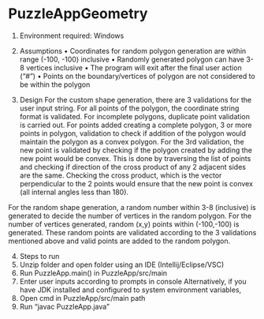 # PuzzleAppGeometry 

1. Environment required: Windows 
2. Assumptions
•	Coordinates for random polygon generation are within range (-100, -100) inclusive
•	Randomly generated polygon can have 3-8 vertices inclusive
•	The program will exit after the final user action (“#”)
•	Points on the boundary/vertices of polygon are not considered to be within the polygon

3. Design
For the custom shape generation, there are 3 validations for the user input string. For all points of the polygon, the coordinate string format is validated. For incomplete polygons, duplicate point validation is carried out. For points added creating a complete polygon, 3 or more points in polygon, validation to check if addition of the polygon would maintain the polygon as a convex polygon. For the 3rd validation, the new point is validated by checking if the polygon created by adding the new point would be convex. This is done by traversing the list of points and checking if direction of the cross product of any 2 adjacent sides are the same. Checking the cross product, which is the vector perpendicular to the 2 points would ensure that the new point is convex (all internal angles less than 180).

For the random shape generation, a random number within 3-8 (inclusive) is generated to decide the number of vertices in the random polygon. For the number of vertices generated, random (x,y) points within (-100,-100) is generated. These random points are validated according to the 3 validations mentioned above and valid points are added to the random polygon. 

4. Steps to run 
1.	Unzip folder and open folder using an IDE (Intellij/Eclipse/VSC)
2.	Run PuzzleApp.main() in PuzzleApp/src/main 
3.	Enter user inputs according to prompts in console 
Alternatively, if you have JDK installed and configured to system environment variables, 
1.	Open cmd in PuzzleApp/src/main path 
2.	Run “javac PuzzleApp.java”

